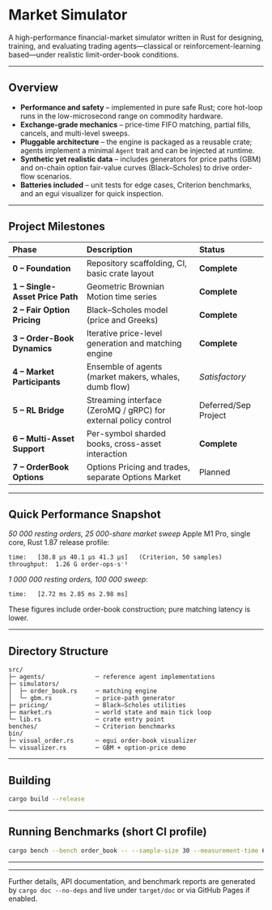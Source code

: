 # Market Simulator

A high-performance financial-market simulator written in Rust for designing, training, and evaluating trading agents—classical or reinforcement-learning based—under realistic limit-order-book conditions.

---

## Overview

* **Performance and safety** – implemented in pure safe Rust; core hot-loop runs in the low-microsecond range on commodity hardware.
* **Exchange-grade mechanics** – price-time FIFO matching, partial fills, cancels, and multi-level sweeps.
* **Pluggable architecture** – the engine is packaged as a reusable crate; agents implement a minimal `Agent` trait and can be injected at runtime.
* **Synthetic yet realistic data** – includes generators for price paths (GBM) and on-chain option fair-value curves (Black–Scholes) to drive order-flow scenarios.
* **Batteries included** – unit tests for edge cases, Criterion benchmarks, and an egui visualizer for quick inspection.

---

## Project Milestones

| Phase                    | Description                                                     | Status       |
| :----------------------- | :-------------------------------------------------------------- | :----------- |
| **0 – Foundation** | Repository scaffolding, CI, basic crate layout                  | **Complete** |
| **1 – Single-Asset Price Path** | Geometric Brownian Motion time series                           | **Complete** |
| **2 – Fair Option Pricing** | Black–Scholes model (price and Greeks)                          | **Complete** |
| **3 – Order-Book Dynamics** | Iterative price-level generation and matching engine            | **Complete** |
| **4 – Market Participants** | Ensemble of agents (market makers, whales, dumb flow)           | *Satisfactory* |
| **5 – RL Bridge** | Streaming interface (ZeroMQ / gRPC) for external policy control | Deferred/Sep Project      |
| **6 – Multi-Asset Support** | Per-symbol sharded books, cross-asset interaction               | **Complete**      |
| **7 – OrderBook Options** | Options Pricing and trades, separate Options Market               | Planned      |

---

## Quick Performance Snapshot

*50 000 resting orders, 25 000-share market sweep*
Apple M1 Pro, single core, Rust 1.87 release profile:

```
time:   [38.8 µs 40.1 µs 41.3 µs]   (Criterion, 50 samples)
throughput:  1.26 G order-ops·s⁻¹
```

*1 000 000 resting orders, 100 000 sweep*:

```
time:   [2.72 ms 2.85 ms 2.98 ms]
```

These figures include order-book construction; pure matching latency is lower.

---

## Directory Structure

```
src/
├─ agents/              ─ reference agent implementations
├─ simulators/
│  ├─ order_book.rs     ─ matching engine
│  └─ gbm.rs            ─ price-path generator
├─ pricing/             ─ Black–Scholes utilities
├─ market.rs            ─ world state and main tick loop
└─ lib.rs               ─ crate entry point
benches/                ─ Criterion benchmarks
bin/
├─ visual_order.rs      ─ egui order-book visualizer
└─ visualizer.rs        ─ GBM + option-price demo
```

---

## Building

```bash
cargo build --release
```

---

## Running Benchmarks (short CI profile)

```bash
cargo bench --bench order_book -- --sample-size 30 --measurement-time 6
```

---



---

Further details, API documentation, and benchmark reports are generated by `cargo doc --no-deps` and live under `target/doc` or via GitHub Pages if enabled.